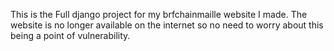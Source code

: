 This is the Full django project for my brfchainmaille website I made. The website is no longer available on the internet so no need to worry about this being a point of vulnerability.
